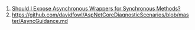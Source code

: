 1. [Should I Expose Asynchronous Wrappers for Synchronous Methods?](https://devblogs.microsoft.com/pfxteam/should-i-expose-asynchronous-wrappers-for-synchronous-methods/)
2. https://github.com/davidfowl/AspNetCoreDiagnosticScenarios/blob/master/AsyncGuidance.md
